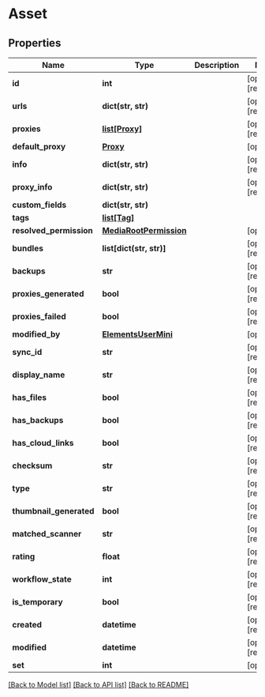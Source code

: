 # Asset

## Properties

Name | Type | Description | Notes
------------ | ------------- | ------------- | -------------
**id** | **int** |  | [optional] [readonly] 
**urls** | **dict(str, str)** |  | [optional] [readonly] 
**proxies** | [**list[Proxy]**](Proxy.md) |  | [optional] [readonly] 
**default_proxy** | [**Proxy**](Proxy.md) |  | [optional] 
**info** | **dict(str, str)** |  | [optional] [readonly] 
**proxy_info** | **dict(str, str)** |  | [optional] [readonly] 
**custom_fields** | **dict(str, str)** |  | 
**tags** | [**list[Tag]**](Tag.md) |  | 
**resolved_permission** | [**MediaRootPermission**](MediaRootPermission.md) |  | [optional] 
**bundles** | **list[dict(str, str)]** |  | [optional] [readonly] 
**backups** | **str** |  | [optional] [readonly] 
**proxies_generated** | **bool** |  | [optional] [readonly] 
**proxies_failed** | **bool** |  | [optional] [readonly] 
**modified_by** | [**ElementsUserMini**](ElementsUserMini.md) |  | [optional] 
**sync_id** | **str** |  | [optional] [readonly] 
**display_name** | **str** |  | [optional] [readonly] 
**has_files** | **bool** |  | [optional] [readonly] 
**has_backups** | **bool** |  | [optional] [readonly] 
**has_cloud_links** | **bool** |  | [optional] [readonly] 
**checksum** | **str** |  | [optional] [readonly] 
**type** | **str** |  | [optional] [readonly] 
**thumbnail_generated** | **bool** |  | [optional] [readonly] 
**matched_scanner** | **str** |  | [optional] [readonly] 
**rating** | **float** |  | [optional] [readonly] 
**workflow_state** | **int** |  | [optional] [readonly] 
**is_temporary** | **bool** |  | [optional] [readonly] 
**created** | **datetime** |  | [optional] [readonly] 
**modified** | **datetime** |  | [optional] [readonly] 
**set** | **int** |  | [optional] 

[[Back to Model list]](../#documentation-for-models) [[Back to API list]](../#documentation-for-api-endpoints) [[Back to README]](../)


